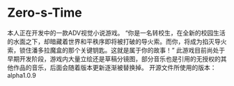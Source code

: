 # Zero-s-Time
本人正在开发中的一款ADV视觉小说游戏。
“你是一名转校生，在全新的校园生活的水面之下，却暗藏着世界和平秩序即将被打破的导火索。而你，将成为掐灭导火索，锁住潘多拉魔盒的那个关键钥匙。这就是属于你的故事！”
此游戏目前尚处于早期开发阶段，游戏内大量立绘还是草稿分镜图，部分音乐也是引用的无授权的其他作品的音乐，后面会随着版本更新逐渐被替换掉。
开源文件所使用的版本：alpha1.0.9

